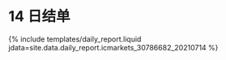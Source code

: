 # 14 日结单

{% include  templates/daily_report.liquid jdata=site.data.daily_report.icmarkets_30786682_20210714 %}